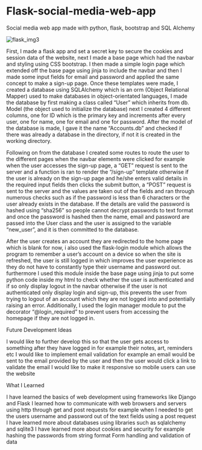 # Flask-social-media-web-app
Social media web app made with python, flask, bootstrap and SQL Alchemy

![flask_img3](https://user-images.githubusercontent.com/93098734/198849376-f68958ab-ab7b-4b55-b571-9d4431ce57f7.png)

First, I made a flask app and set a secret key to secure the cookies and session data of the 
website, next I made a base page which had the navbar and styling using CSS bootstrap. I then 
made a simple login page which extended off the base page using jinja to include the navbar 
and then I made some input fields for email and password and applied the same concept to make 
a sign-up page. Once these templates were made, I created a database using SQLAlchemy which 
is an orm (Object Relational Mapper) used to make databases in object-orientated languages, 
I made the database by first making a class called “User” which inherits from db. Model 
(the object used to initialize the database) next I created 4 different columns, one for ID 
which is the primary key and increments after every user, one for name, one for email and 
one for password. After the model of the database is made, I gave it the name “Accounts.db” and 
checked if there was already a database in the directory, if not it is created in the working 
directory.

Following on from the database I created some routes to route the user to the different pages 
when the navbar elements were clicked for example when the user accesses the sign-up page, a 
“GET” request is sent to the server and a function is ran to render the “/sign-up” template otherwise 
if the user is already on the sign-up page and he/she enters valid details in the required input 
fields then clicks the submit button, a “POST” request is sent to the server and the values are 
taken out of the fields and ran through numerous checks such as if the password is less than 6 
characters or the user already exists in the database. If the details are valid the password is 
hashed using “sha256” so people cannot decrypt passwords to text format and once the password is 
hashed then the name, email and password are passed into the User class and the user is assigned 
to the variable “new_user”, and it is then committed to the database.

After the user creates an account they are redirected to the home page which is blank for now, i also used the flask-login module which allows the program to remember a user’s 
account on a device so when the site is refreshed, the user is still logged in which improves the 
user experience as they do not have to constantly type their username and password out. furthermore I used 
this module inside the base page using jinja to put some python code inside my html to check whether 
the user is authenticated and if so only display logout in the navbar otherwise if the user is not 
authenticated only display login and sign-up, this prevents the user from trying to logout of an 
account which they are not logged into and potentially raising an error. Additionally, I used the login 
manager module to put the decorator “@login_required” to prevent users from accessing the homepage 
if they are not logged in.

Future Development Ideas

I would like to further develop this so that the user gets access to something after they have logged in for example their notes, art, reminders etc
I would like to implement email validation for example an email would be sent to the email provided by the user and then the user would click a link to validate the email
I would like to make it responsive so mobile users can use the website

What I Learned

I have learned the basics of web development using frameworks like Django and Flask
I learned how to communicate with web browsers and servers using http through get and post requests for example when I needed to get the users username and password out of the text fields using a post request
I have learned more about databases using libraries such as sqlalchemy and sqlite3
I have learned more about cookies and security for example hashing the passwords from string format
Form handling and validation of data
